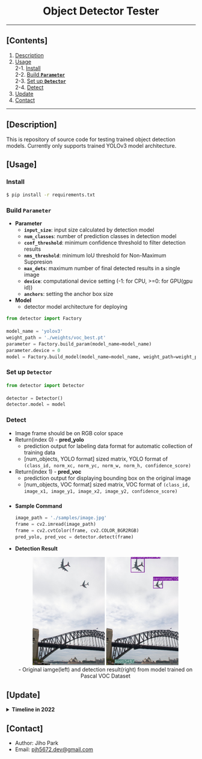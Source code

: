 # <div align="center">Object Detector Tester</div>

---

## [Contents]  
1. [Description](#description)  
2. [Usage](#usage)  
  2-1. [Install](#install)  
  2-2. [Build **`Parameter`**](#build-parameter)  
  2-3. [Set up **`Detector`**](#set-up-detector)  
  2-4. [Detect](#detect)  
3. [Update](#update)  
4. [Contact](#contact)  

---

## [Description]

This is repository of source code for testing trained object detection models. Currently only supports trained YOLOv3 model architecture.


## [Usage]

### Install
```bash
$ pip install -r requirements.txt
```

### Build **`Parameter`**
 - **Parameter** 
    - **`input_size`**: input size calculated by detection model
    - **`num_classes`**: number of prediction classes in detection model
    - **`conf_threshold`**: minimum confidence threshold to filter detection results
    - **`nms_threshold`**: minimum IoU threshold for Non-Maximum Suppresion
    - **`max_dets`**: maximum number of final detected results in a single image
    - **`device`**: computational device setting (-1: for CPU, >=0: for GPU(gpu id))
    - **`anchors`**: setting the anchor box size
 - **Model**
    - detector model architecture for deploying

```python
from detector import Factory

model_name = 'yolov3'
weight_path = './weights/voc_best.pt'
parameter = Factory.build_param(model_name=model_name)
parameter.device = 0  
model = Factory.build_model(model_name=model_name, weight_path=weight_path, param=parameter)
```
 
### Set up **`Detector`**

```python
from detector import Detector

detector = Detector()
detector.model = model
```


### Detect
 - Image frame should be on RGB color space
 - Return(index 0) - **pred_yolo** 
    - prediction output for labeling data format for automatic collection of training data
    - [num_objects, YOLO format] sized matrix, YOLO format of `(class_id, norm_xc, norm_yc, norm_w, norm_h, confidence_score)`
 - Return(index 1) - **pred_voc**
    - prediction output for displaying bounding box on the original image
    - [num_objects, VOC format] sized matrix, VOC format of `(class_id, image_x1, image_y1, image_x2, image_y2, confidence_score)`
#####

 - **Sample Command**
   ```python
   image_path = './samples/image.jpg'
   frame = cv2.imread(image_path)
   frame = cv2.cvtColor(frame, cv2.COLOR_BGR2RGB)
   pred_yolo, pred_voc = detector.detect(frame)
   ```

 - **Detection Result** 
   <div align="center">
      <a href=""><img src=./asset/image.jpg width="40%" /></a>
      <a href=""><img src=./asset/result.jpg width="40%" /></a>
   </div>
   <div align="center">
      - Original iamge(left) and detection result(right) from model trained on Pascal VOC Dataset
   </div>



## [Update]

<details>
    <summary><b> Timeline in 2022 </b></summary>

| Date | Content |
|:----:|:-----|
| 09-15 | first code cleansing |
| 08-24 | first commit |

</details>


## [Contact]
- Author: Jiho Park  
- Email: pjh5672.dev@gmail.com  
